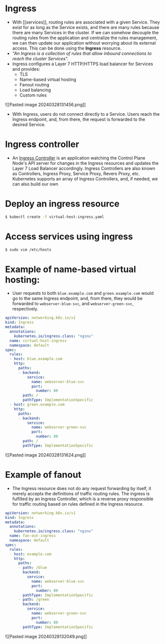# Ingress
- With [[services]], routing rules are associated with a given Service. They exist for as long as the Service exists, and there are many rules because there are many Services in the cluster. If we can somehow decouple the routing rules from the application and centralize the rules management, we can then update our application without worrying about its external access. This can be done using the **Ingress** resource.
- _"An Ingress is a collection of rules that allow inbound connections to reach the cluster Services"._
- Ingress configures a Layer 7 HTTP/HTTPS load balancer for Services and provides:
	- TLS
	- Name-based virtual hosting
	- Fanout routing
	- Load balancing
	- Custom rules

![[Pasted image 20240328131456.png]]
- With Ingress, users do not connect directly to a Service. Users reach the Ingress endpoint, and, from there, the request is forwarded to the desired Service.
# Ingress controller
- An [Ingress Controller](https://kubernetes.io/docs/concepts/services-networking/ingress-controllers/) is an application watching the Control Plane Node's API server for changes in the Ingress resources and updates the Layer 7 Load Balancer accordingly. Ingress Controllers are also known as Controllers, Ingress Proxy, Service Proxy, Revers Proxy, etc. Kubernetes supports an array of Ingress Controllers, and, if needed, we can also build our own
# Deploy an ingress resource
```bash
$ kubectl create -f virtual-host-ingress.yaml
```
# Access services using ingress
```bash
$ sudo vim /etc/hosts
```
# Example of name-based virtual hosting:
- User requests to both `blue.example.com` and `green.example.com` would go to the same Ingress endpoint, and, from there, they would be forwarded to `webserver-blue-svc`, and `webserver-green-svc`, respectively.
```YAML
apiVersion: networking.k8s.io/v1   
kind: Ingress  
metadata:  
  annotations:  
    kubernetes.io/ingress.class: "nginx"  
  name: virtual-host-ingress  
  namespace: default  
spec:  
  rules:  
  - host: blue.example.com  
    http:  
      paths:  
      - backend:  
          service:  
            name: webserver-blue-svc  
            port:  
              number: 80  
        path: /  
        pathType: ImplementationSpecific  
  - host: green.example.com  
    http:  
      paths:  
      - backend:  
          service:  
            name: webserver-green-svc  
            port:  
              number: 80  
        path: /  
        pathType: ImplementationSpecific
```
![[Pasted image 20240328131624.png]]
# Example of fanout
- The Ingress resource does not do any request forwarding by itself, it merely accepts the definitions of traffic routing rules. The ingress is fulfilled by an Ingress Controller, which is a reverse proxy responsible for traffic routing based on rules defined in the Ingress resource.
```YAML
apiVersion: networking.k8s.io/v1  
kind: Ingress  
metadata:  
  annotations:  
    kubernetes.io/ingress.class: "nginx"  
  name: fan-out-ingress  
  namespace: default  
spec:  
  rules:  
  - host: example.com  
    http:  
      paths:  
      - path: /blue  
        backend:  
          service:  
            name: webserver-blue-svc  
            port:  
              number: 80  
        pathType: ImplementationSpecific  
      - path: /green  
        backend:  
          service:  
            name: webserver-green-svc  
            port:  
              number: 80  
        pathType: ImplementationSpecific
```
![[Pasted image 20240328132049.png]]